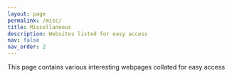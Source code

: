 ```yaml
---
layout: page
permalink: /misc/
title: Miscellaneous
description: Websites listed for easy access
nav: false
nav_order: 2
---
```

 This page contains various interesting webpages collated for easy access
